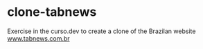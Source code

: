 # clone-tabnews

Exercise in the curso.dev to create a clone of the Brazilan website www.tabnews.com.br
